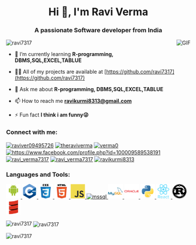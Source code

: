 <h1 align="center">Hi 👋, I'm Ravi Verma</h1>
<h3 align="center">A passionate Software developer from India</h3>
<img align="right" alt="GIF" height="160px" src="https://media.giphy.com/media/Ah3zHH7hvsSB2/giphy.gif" />

<p align="left"> <img src="https://komarev.com/ghpvc/?username=ravi7317&label=Profile%20views&color=0e75b6&style=flat" alt="ravi7317" /> </p>

- 🌱 I’m currently learning **R-programming, DBMS,SQL,EXCEL,TABLUE**

- 👨‍💻 All of my projects are available at [https://github.com/ravi7317](https://github.com/ravi7317)

- 💬 Ask me about **R-programming, DBMS,SQL,EXCEL,TABLUE**

- 📫 How to reach me **ravikurmi8313@gmail.com**

- ⚡ Fun fact **I think i am funny😜**

<h3 align="left">Connect with me:</h3>
<p align="left">
<a href="https://twitter.com/raviver09495726" target="blank"><img align="center" src="https://raw.githubusercontent.com/rahuldkjain/github-profile-readme-generator/master/src/images/icons/Social/twitter.svg" alt="raviver09495726" height="30" width="40" /></a>
<a href="https://linkedin.com/in/theraviverma" target="blank"><img align="center" src="https://raw.githubusercontent.com/rahuldkjain/github-profile-readme-generator/master/src/images/icons/Social/linked-in-alt.svg" alt="theraviverma" height="30" width="40" /></a>
<a href="https://kaggle.com/verma0" target="blank"><img align="center" src="https://raw.githubusercontent.com/rahuldkjain/github-profile-readme-generator/master/src/images/icons/Social/kaggle.svg" alt="verma0" height="30" width="40" /></a>
<a href="https://fb.com/https://www.facebook.com/profile.php?id=100009589538191" target="blank"><img align="center" src="https://raw.githubusercontent.com/rahuldkjain/github-profile-readme-generator/master/src/images/icons/Social/facebook.svg" alt="https://www.facebook.com/profile.php?id=100009589538191" height="30" width="40" /></a>
<a href="https://instagram.com/ravi_verma7317" target="blank"><img align="center" src="https://raw.githubusercontent.com/rahuldkjain/github-profile-readme-generator/master/src/images/icons/Social/instagram.svg" alt="ravi_verma7317" height="30" width="40" /></a>
<a href="https://www.leetcode.com/ravi_verma7317" target="blank"><img align="center" src="https://raw.githubusercontent.com/rahuldkjain/github-profile-readme-generator/master/src/images/icons/Social/leet-code.svg" alt="ravi_verma7317" height="30" width="40" /></a>
<a href="https://www.hackerearth.com/ravikurmi8313" target="blank"><img align="center" src="https://raw.githubusercontent.com/rahuldkjain/github-profile-readme-generator/master/src/images/icons/Social/hackerearth.svg" alt="ravikurmi8313" height="30" width="40" /></a>
</p>

<h3 align="left">Languages and Tools:</h3>
<p align="left"> <a href="https://developer.android.com" target="_blank" rel="noreferrer"> <img src="https://raw.githubusercontent.com/devicons/devicon/master/icons/android/android-original-wordmark.svg" alt="android" width="40" height="40"/> </a> <a href="https://www.w3schools.com/cpp/" target="_blank" rel="noreferrer"> <img src="https://raw.githubusercontent.com/devicons/devicon/master/icons/cplusplus/cplusplus-original.svg" alt="cplusplus" width="40" height="40"/> </a> <a href="https://www.w3schools.com/css/" target="_blank" rel="noreferrer"> <img src="https://raw.githubusercontent.com/devicons/devicon/master/icons/css3/css3-original-wordmark.svg" alt="css3" width="40" height="40"/> </a> <a href="https://www.w3.org/html/" target="_blank" rel="noreferrer"> <img src="https://raw.githubusercontent.com/devicons/devicon/master/icons/html5/html5-original-wordmark.svg" alt="html5" width="40" height="40"/> </a> <a href="https://developer.mozilla.org/en-US/docs/Web/JavaScript" target="_blank" rel="noreferrer"> <img src="https://raw.githubusercontent.com/devicons/devicon/master/icons/javascript/javascript-original.svg" alt="javascript" width="40" height="40"/> </a> <a href="https://www.microsoft.com/en-us/sql-server" target="_blank" rel="noreferrer"> <img src="https://www.svgrepo.com/show/303229/microsoft-sql-server-logo.svg" alt="mssql" width="40" height="40"/> </a> <a href="https://www.mysql.com/" target="_blank" rel="noreferrer"> <img src="https://raw.githubusercontent.com/devicons/devicon/master/icons/mysql/mysql-original-wordmark.svg" alt="mysql" width="40" height="40"/> </a> <a href="https://www.oracle.com/" target="_blank" rel="noreferrer"> <img src="https://raw.githubusercontent.com/devicons/devicon/master/icons/oracle/oracle-original.svg" alt="oracle" width="40" height="40"/> </a> <a href="https://www.python.org" target="_blank" rel="noreferrer"> <img src="https://raw.githubusercontent.com/devicons/devicon/master/icons/python/python-original.svg" alt="python" width="40" height="40"/> </a> <a href="https://reactjs.org/" target="_blank" rel="noreferrer"> <img src="https://raw.githubusercontent.com/devicons/devicon/master/icons/react/react-original-wordmark.svg" alt="react" width="40" height="40"/> </a> <a href="https://www.rust-lang.org" target="_blank" rel="noreferrer"> <img src="https://raw.githubusercontent.com/devicons/devicon/master/icons/rust/rust-plain.svg" alt="rust" width="40" height="40"/> </a> <a href="https://www.scala-lang.org" target="_blank" rel="noreferrer"> <img src="https://raw.githubusercontent.com/devicons/devicon/master/icons/scala/scala-original.svg" alt="scala" width="40" height="40"/> </a> </p>

<p><img align="left" src="https://github-readme-stats.vercel.app/api/top-langs?username=ravi7317&show_icons=true&locale=en&layout=compact" alt="ravi7317" /></p>

<p>&nbsp;<img align="center" src="https://github-readme-stats.vercel.app/api?username=ravi7317&show_icons=true&locale=en" alt="ravi7317" /></p>

<p><img align="center" src="https://github-readme-streak-stats.herokuapp.com/?user=ravi7317&" alt="ravi7317" /></p>
